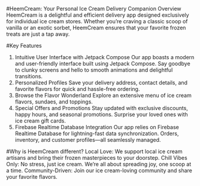 #HeemCream: Your Personal Ice Cream Delivery Companion
Overview
HeemCream is a delightful and efficient delivery app designed exclusively for individual ice cream stores. Whether you’re craving a classic scoop of vanilla or an exotic sorbet, HeemCream ensures that your favorite frozen treats are just a tap away.

#Key Features
1. Intuitive User Interface with Jetpack Compose
Our app boasts a modern and user-friendly interface built using Jetpack Compose. Say goodbye to clunky screens and hello to smooth animations and delightful transitions.
2. Personalized Profiles
Save your delivery address, contact details, and favorite flavors for quick and hassle-free ordering.
3. Browse the Flavor Wonderland
Explore an extensive menu of ice cream flavors, sundaes, and toppings.
4. Special Offers and Promotions
Stay updated with exclusive discounts, happy hours, and seasonal promotions.
Surprise your loved ones with ice cream gift cards.
5. Firebase Realtime Database Integration
Our app relies on Firebase Realtime Database for lightning-fast data synchronization.
Orders, inventory, and customer profiles—all seamlessly managed.

#Why is HeemCream different?
Local Love: We support local ice cream artisans and bring their frozen masterpieces to your doorstep.
Chill Vibes Only: No stress, just ice cream. We’re all about spreading joy, one scoop at a time.
Community-Driven: Join our ice cream-loving community and share your favorite flavors.
